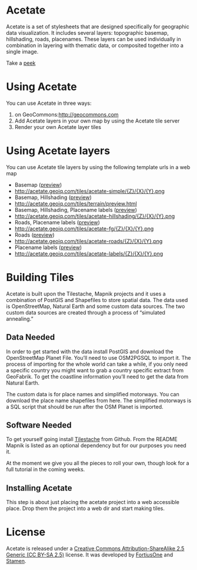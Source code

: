Acetate
=======

Acetate is a set of stylesheets that are designed specifically for geographic data visualization. It includes several layers: topographic basemap, hillshading, roads, placenames. These layers can be used individually in combination in layering with thematic data, or composited together into a single image.

Take a [peek](http://acetate.geoiq.com/tiles/acetate-hillshading/preview.html)

Using Acetate
=============

You can use Acetate in three ways:

1. on GeoCommons:http://geocommons.com
1. Add Acetate layers in your own map by using the Acetate tile server
1. Render your own Acetate layer tiles

Using Acetate layers
====================

You can use Acetate tile layers by using the following template urls in a web map

- Basemap ([preview](http://acetate.geoiq.com/tiles/acetate-base/preview.html))
 - http://acetate.geoiq.com/tiles/acetate-simple/{Z}/{X}/{Y}.png
- Basemap, Hillshading ([preview](http://acetate.geoiq.com/tiles/terrain/preview.html))
 - http://acetate.geoiq.com/tiles/terrain/preview.html
- Basemap, Hillshading, Placename labels ([preview](http://acetate.geoiq.com/tiles/acetate-hillshading/preview.html))
 - http://acetate.geoiq.com/tiles/acetate-hillshading/{Z}/{X}/{Y}.png
- Roads, Placename labels ([preview](http://acetate.geoiq.com/tiles/acetate-fg/preview.html))
 - http://acetate.geoiq.com/tiles/acetate-fg/{Z}/{X}/{Y}.png
- Roads ([preview](http://acetate.geoiq.com/tiles/acetate-roads/preview.html))
 - http://acetate.geoiq.com/tiles/acetate-roads/{Z}/{X}/{Y}.png
- Placename labels ([preview](http://acetate.geoiq.com/tiles/acetate-labels/preview.html))
 - http://acetate.geoiq.com/tiles/acetate-labels/{Z}/{X}/{Y}.png

Building Tiles
==============

Acetate is built upon the Tilestache, Mapnik projects and it uses a combination of PostGIS and Shapefiles to store spatial data. The data used is OpenStreetMap, Natural Earth and some custom data sources.  The two custom data sources are created through a process of “simulated annealing.”

Data Needed
-----------

In order to get started with the data install PostGIS and download the OpenStreetMap Planet File.  You’ll need to use OSM2PGSQL to import it.  The process of importing for the whole world can take a while, if you only need a specific country you might want to grab a country specific extract from GeoFabrik.  To get the coastline information you’ll need to get the data from Natural Earth.

The custom data is for place names and simplified motorways.  You can download the place name shapefiles from here.  The simplified motorways is a SQL script that should be run after the OSM Planet is imported.

Software Needed
---------------

To get yourself going install [Tilestache](https://github.com/migurski/TileStache) from Github.  From the README Mapnik is listed as an optional dependency but for our purposes you need it.

At the moment we give you all the pieces to roll your own, though look for a full tutorial in the coming weeks.

Installing Acetate
------------------

This step is about just placing the acetate project into a web accessible place. Drop them the project into a web dir and start making tiles.

License
=======

Acetate is released under a [Creative Commons Attribution-ShareAlike 2.5 Generic (CC BY-SA 2.5)](http://creativecommons.org/licenses/by-sa/2.5/) license. It was developed by [FortiusOne](http://www.fortiusone.com/ "FortiusOne Visual Intelligence Solutions | Visual Intelligence, Smarter Decisions") and [Stamen](http://stamen.com/ "stamen design | big ideas worth pursuing").